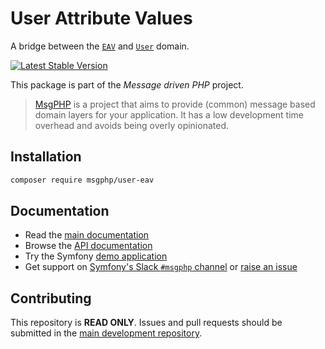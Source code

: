 # User Attribute Values

A bridge between the [`EAV`](https://github.com/msgphp/eav) and [`User`](https://github.com/msgphp/user) domain.

[![Latest Stable Version](https://poser.pugx.org/msgphp/user-eav/v/stable)](https://packagist.org/packages/msgphp/user-eav)

This package is part of the _Message driven PHP_ project.

> [MsgPHP](https://msgphp.github.io/) is a project that aims to provide (common) message based domain layers for your application. It has a low development time overhead and avoids being overly opinionated.

## Installation

```bash
composer require msgphp/user-eav
```

## Documentation

- Read the [main documentation](https://msgphp.github.io/docs/)
- Browse the [API documentation](https://msgphp.github.io/api/MsgPhp/User.html)
- Try the Symfony [demo application](https://github.com/msgphp/symfony-demo-app)
- Get support on [Symfony's Slack `#msgphp` channel](https://symfony.com/slack-invite) or [raise an issue](https://github.com/msgphp/msgphp/issues/new)

## Contributing

This repository is **READ ONLY**. Issues and pull requests should be submitted in the [main development repository](https://github.com/msgphp/msgphp).
